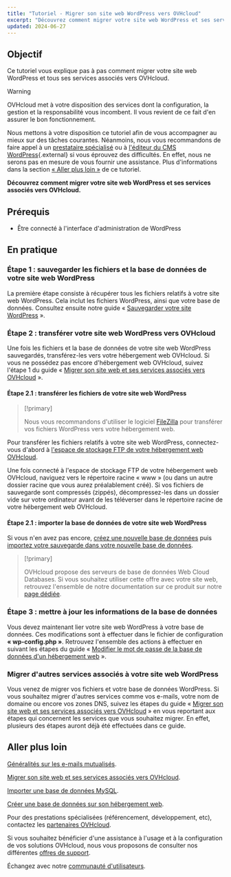 ```yaml
---
title: "Tutoriel - Migrer son site web WordPress vers OVHcloud"
excerpt: "Découvrez comment migrer votre site web WordPress et ses services associés vers OVHcloud"
updated: 2024-06-27
---
```


## Objectif

Ce tutoriel vous explique pas à pas comment migrer votre site web WordPress et tous ses services associés vers OVHcloud.

> [!warning]
>
> OVHcloud met à votre disposition des services dont la configuration, la gestion et la responsabilité vous incombent. Il vous revient de ce fait d'en assurer le bon fonctionnement.
> 
> Nous mettons à votre disposition ce tutoriel afin de vous accompagner au mieux sur des tâches courantes. Néanmoins, nous vous recommandons de faire appel à un [prestataire spécialisé](/links/partner) ou à [l'éditeur du CMS WordPress](https://wordpress.com/fr/support/){.external} si vous éprouvez des difficultés. En effet, nous ne serons pas en mesure de vous fournir une assistance. Plus d'informations dans la section [« Aller plus loin »](#go-further) de ce tutoriel.
>

**Découvrez comment migrer votre site web WordPress et ses services associés vers OVHcloud.**

## Prérequis

- Être connecté à l'interface d'administration de WordPress

## En pratique

### Étape 1 : sauvegarder les fichiers et la base de données de votre site web WordPress

La première étape consiste à récupérer tous les fichiers relatifs à votre site web WordPress. Cela inclut les fichiers WordPress, ainsi que votre base de données. Consultez ensuite notre guide « [Sauvegarder votre site WordPress](/pages/web_cloud/web_hosting/how_to_backup_your_wordpress) ».

### Étape 2 : transférer votre site web WordPress vers OVHcloud

Une fois les fichiers et la base de données de votre site web WordPress sauvegardés, transférez-les vers votre hébergement web OVHcloud. Si vous ne possédez pas encore d'hébergement web OVHcloud, suivez l'étape 1 du guide « [Migrer son site web et ses services associés vers OVHcloud](/pages/web_cloud/web_hosting/hosting_migrating_to_ovh) ».

#### Étape 2.1 : transférer les fichiers de votre site web WordPress

> [!primary]
>
> Nous vous recommandons d'utiliser le logiciel [FileZilla](/pages/web_cloud/web_hosting/ftp_filezilla_user_guide) pour transférer vos fichiers WordPress vers votre hébergement web.
>

Pour transférer les fichiers relatifs à votre site web WordPress, connectez-vous d'abord à [l'espace de stockage FTP de votre hébergement web OVHcloud](/pages/web_cloud/web_hosting/ftp_connection).

Une fois connecté à l'espace de stockage FTP de votre hébergement web OVHcloud, naviguez vers le répertoire racine « www » (ou dans un autre dossier racine que vous aurez préalablement créé). Si vos fichiers de sauvegarde sont compressés (zippés), décompressez-les dans un dossier vide sur votre ordinateur avant de les téléverser dans le répertoire racine de votre hébergement web OVHcloud.

#### Étape 2.1 : importer la base de données de votre site web WordPress

Si vous n'en avez pas encore, [créez une nouvelle base de données](/pages/web_cloud/web_hosting/sql_create_database) puis [importez votre sauvegarde dans votre nouvelle base de données](/pages/web_cloud/web_hosting/sql_importing_mysql_database).

> [!primary]
>
> OVHcloud propose des serveurs de base de données Web Cloud Databases. Si vous souhaitez utiliser cette offre avec votre site web, retrouvez l'ensemble de notre documentation sur ce produit sur notre [page dédiée](/links/web/databases).
>

### Étape 3 : mettre à jour les informations de la base de données

Vous devez maintenant lier votre site web WordPress à votre base de données. Ces modifications sont à effectuer dans le fichier de configuration **« wp-config.php »**. Retrouvez l'ensemble des actions à effectuer en suivant les étapes du guide « [Modifier le mot de passe de la base de données d'un hébergement web](/pages/web_cloud/web_hosting/sql_change_password) ».

### Migrer d'autres services associés à votre site web WordPress

Vous venez de migrer vos fichiers et votre base de données WordPress. Si vous souhaitez migrer d'autres services comme vos e-mails, votre nom de domaine ou encore vos zones DNS, suivez les étapes du guide « [Migrer son site web et ses services associés vers OVHcloud](/pages/web_cloud/web_hosting/hosting_migrating_to_ovh) » en vous reportant aux étapes qui concernent les services que vous souhaitez migrer. En effet, plusieurs des étapes auront déjà été effectuées dans ce guide.

## Aller plus loin

[Généralités sur les e-mails mutualisés](/pages/web_cloud/email_and_collaborative_solutions/mx_plan/email_generalities).

[Migrer son site web et ses services associés vers OVHcloud](/pages/web_cloud/web_hosting/hosting_migrating_to_ovh).

[Importer une base de données MySQL](/pages/web_cloud/web_hosting/sql_importing_mysql_database).

[Créer une base de données sur son hébergement web](/pages/web_cloud/web_hosting/sql_create_database).

Pour des prestations spécialisées (référencement, développement, etc), contactez les [partenaires OVHcloud](/links/partner).

Si vous souhaitez bénéficier d'une assistance à l'usage et à la configuration de vos solutions OVHcloud, nous vous proposons de consulter nos différentes [offres de support](/links/support).

Échangez avec notre [communauté d'utilisateurs](/links/community).